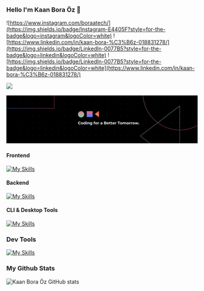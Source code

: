 ### Hello I'm Kaan Bora Öz 👋
![https://www.instagram.com/boraatech/](https://img.shields.io/badge/Instagram-E4405F?style=for-the-badge&logo=instagram&logoColor=white)
![https://www.linkedin.com/in/kaan-bora-%C3%B6z-018831278/](https://img.shields.io/badge/LinkedIn-0077B5?style=for-the-badge&logo=linkedin&logoColor=white)
![https://img.shields.io/badge/LinkedIn-0077B5?style=for-the-badge&logo=linkedin&logoColor=white](https://www.linkedin.com/in/kaan-bora-%C3%B6z-018831278/)

![](https://komarev.com/ghpvc/?username=kaanboraoz)

[![App Platorm](https://github.com/benkaan2/benkaan2/blob/main/2.png)](https://github.com/benkaan2/benkaan2/)

#### Frontend
[![My Skills](https://skillicons.dev/icons?i=js,html,css,react,tailwind,nextjs,ts)](https://skillicons.dev)

#### Backend
[![My Skills](https://skillicons.dev/icons?i=cs,dotnet,postgres,sqlite)](https://skillicons.dev)

#### CLI & Desktop Tools
[![My Skills](https://skillicons.dev/icons?i=rust,tauri,linux,bash)](https://skillicons.dev)

### Dev Tools
[![My Skills](https://skillicons.dev/icons?i=git,aws,stackoverflow,nginx,vercel,gcp,azure,netlify,redis,notion,npm)](https://skillicons.dev)

### My Github Stats
![Kaan Bora Öz GitHub stats](https://github-readme-stats.vercel.app/api?username=kaanboraoz&show_icons=true&theme=radical)
